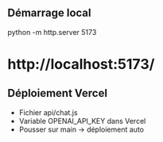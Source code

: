 ## Démarrage local
python -m http.server 5173
# http://localhost:5173/

## Déploiement Vercel
- Fichier api/chat.js
- Variable OPENAI_API_KEY dans Vercel
- Pousser sur main → déploiement auto
